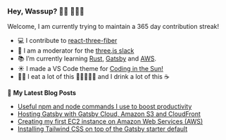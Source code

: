 ### Hey, Wassup? 👋🏼 👨🏼‍💻

Welcome, I am currently trying to maintain a 365 day contribution streak!

- 💻 I contribute to [react-three-fiber](https://github.com/react-spring/react-three-fiber)
- 💬 I am a moderator for the [three.js slack](https://join.slack.com/t/threejs/shared_invite/enQtMzYxMzczODM2OTgxLTQ1YmY4YTQxOTFjNDAzYmQ4NjU2YzRhNzliY2RiNDEyYjU2MjhhODgyYWQ5Y2MyZTU3MWNkOGVmOGRhOTQzYTk)
- 📚 I’m currently learning [Rust](https://www.rust-lang.org/), [Gatsby](https://www.gatsbyjs.org/) and [AWS](https://aws.amazon.com/).
- ☀️ I made a VS Code theme for [Coding in the Sun!](https://marketplace.visualstudio.com/items?itemName=Fasani.coding-in-the-sun)
- 👨‍🍳 I eat a lot of this 🥩🍖🍗🥓🍳 and I drink a lot of this ☕

📕 **My Latest Blog Posts**
<!-- BLOG-POST-LIST:START -->
- [Useful npm and node commands I use to boost productivity](https://www.michaelfasani.com/2020/npm-node-commands-boost-productivity/)
- [Hosting Gatsby with Gatsby Cloud, Amazon S3 and CloudFront](https://www.michaelfasani.com/2020/a-complete-guide-to-setting-up-gatsby-cloud-amazon-s3-and-amazon-cloudfront/)
- [Creating my first EC2 instance on Amazon Web Services (AWS)](https://www.michaelfasani.com/2020/setting-up-my-first-AWS-EC2-instance/)
- [Installing Tailwind CSS on top of the Gatsby starter default](https://www.michaelfasani.com/2020/installing-tailwind-css-on-top-of-the-gatsby-starter-default/)
<!-- BLOG-POST-LIST:END -->
